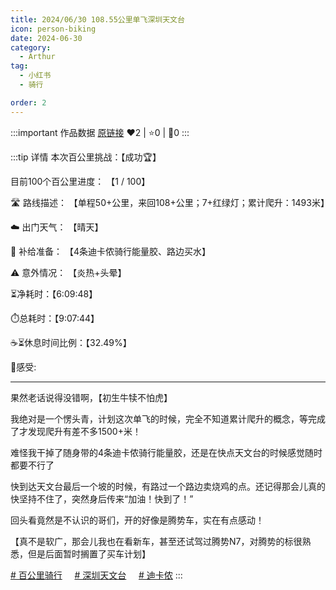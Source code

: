 ```yaml
---
title: 2024/06/30 108.55公里单飞深圳天文台
icon: person-biking
date: 2024-06-30
category:
  - Arthur
tag:
  - 小红书
  - 骑行

order: 2
---
```


:::important 作品数据
[原链接](http://xhslink.com/a/zMrPhSrXRJrY)
❤️2 | ⭐️0 | 💬0
:::

:::tip 详情
本次百公里挑战：【成功🏆】

目前100个百公里进度： 【1 / 100】

🛣️ 路线描述： 【单程50+公里，来回108+公里；7+红绿灯；累计爬升：1493米】

☁️ 出门天气： 【晴天】

🎒 补给准备： 【4条迪卡侬骑行能量胶、路边买水】

⚠️ 意外情况： 【炎热+头晕】

⏳净耗时：【6:09:48】

⏱️总耗时：【9:07:44】

☕⏳休息时间比例：【32.49%】

💭感受:

---

果然老话说得没错啊，【初生牛犊不怕虎】

我绝对是一个愣头青，计划这次单飞的时候，完全不知道累计爬升的概念，等完成了才发现爬升有差不多1500+米！

难怪我干掉了随身带的4条迪卡侬骑行能量胶，还是在快点天文台的时候感觉随时都要不行了

快到达天文台最后一个坡的时候，有路过一个路边卖烧鸡的点。还记得那会儿真的快坚持不住了，突然身后传来“加油！快到了！”

回头看竟然是不认识的哥们，开的好像是腾势车，实在有点感动！

【真不是软广，那会儿我也在看新车，甚至还试驾过腾势N7，对腾势的标很熟悉，但是后面暂时搁置了买车计划】

[# 百公里骑行](https://www.xiaohongshu.com/search_result/?keyword=%E7%99%BE%E5%85%AC%E9%87%8C%E9%AA%91%E8%A1%8C&type=54&source=web_note_detail_r10)     [# 深圳天文台](https://www.xiaohongshu.com/search_result/?keyword=%E6%B7%B1%E5%9C%B3%E5%A4%A9%E6%96%87%E5%8F%B0&type=54&source=web_note_detail_r10)     [# 迪卡侬](https://www.xiaohongshu.com/search_result/?keyword=%E8%BF%AA%E5%8D%A1%E4%BE%AC&type=54&source=web_note_detail_r10)
:::

<VidStack src="https://pan.4a1801.life:11443/d/public/XHS_fsy/66e13dc600000000120115d7.mp4"/>

<style>
  .image-preview {
    display: flex;
    justify-content: space-evenly;
    align-items: center;
    flex-wrap: wrap;
  }

  .image-preview > img {
     box-sizing: border-box;
     width: 32% !important;
     padding: 9px;
     border-radius: 16px;
  }

  @media (max-width: 719px){
    .image-preview > img {
      width: 50% !important;
    }
  }

  @media (max-width: 419px){
    .image-preview > img {
      width: 100% !important;
    }
  }
</style>